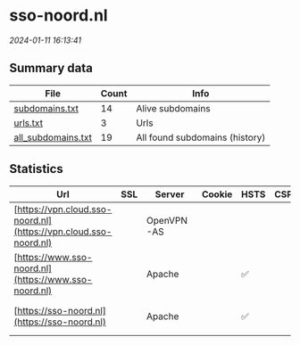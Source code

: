 # sso-noord.nl
*2024-01-11 16:13:41*
## Summary data
| File       | Count | Info |
|------------|-------|------|
|[subdomains.txt](/data/sso-noord.nl/subdomains.txt)|14|Alive subdomains|
|[urls.txt](/data/sso-noord.nl/urls.txt)|3|Urls|
|[all_subdomains.txt](/data/sso-noord.nl/all_subdomains.txt)|19|All found subdomains (history)|
## Statistics
| Url | SSL | Server | Cookie | HSTS | CSP | XFO | XXP | RP | Tech |Title |
|------------|-------|------|------|------|------|------|------|------|------|------|
|[https://vpn.cloud.sso-noord.nl](https://vpn.cloud.sso-noord.nl)| |OpenVPN-AS| | | |:white_check_mark: | |:white_check_mark: |||
|[https://www.sso-noord.nl](https://www.sso-noord.nl)| |Apache| |:white_check_mark: | | | |:white_check_mark: |Apache HTTP Serv...|Shared Service O...|
|[https://sso-noord.nl](https://sso-noord.nl)| |Apache| |:white_check_mark: | | | |:white_check_mark: |Apache HTTP Serv...|Shared Service O...|